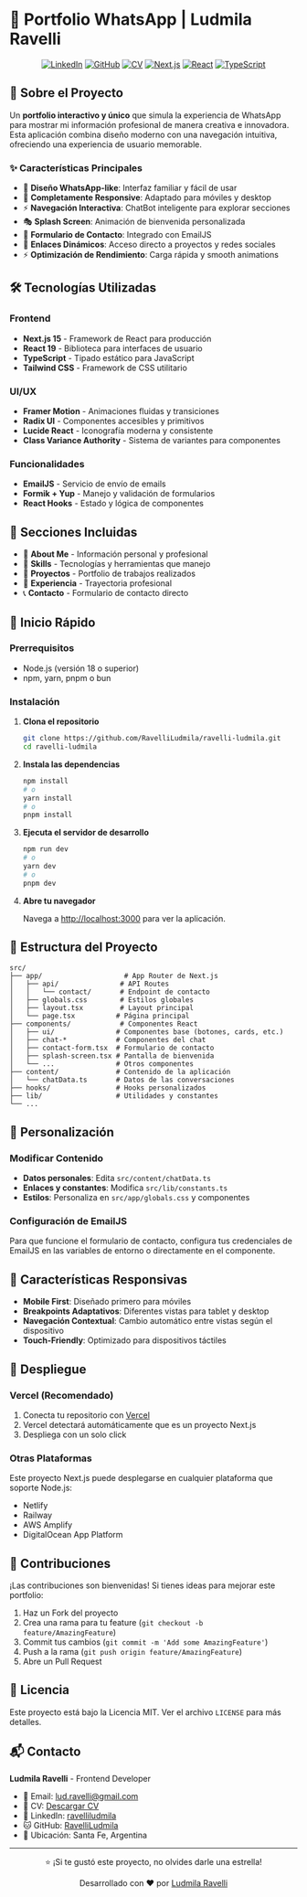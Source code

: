 # 💬 Portfolio WhatsApp | Ludmila Ravelli

<div align="center">

[![LinkedIn](https://img.shields.io/badge/LinkedIn-0077B5?style=for-the-badge&logo=linkedin&logoColor=white)](https://linkedin.com/in/ravelliludmila)
    [![GitHub](https://img.shields.io/badge/GitHub-100000?style=for-the-badge&logo=github&logoColor=white)](https://github.com/RavelliLudmila)
    [![CV](https://img.shields.io/badge/CV-FF5722?style=for-the-badge&logo=adobeacrobatreader&logoColor=white)](https://drive.google.com/file/d/1uNsZMtGJle5s1oMe3SlLFHrYWCF3Y9CZ/view?usp=sharing)
    [![Next.js](https://img.shields.io/badge/Next.js-000000?style=for-the-badge&logo=next.js&logoColor=white)](https://nextjs.org/)
    [![React](https://img.shields.io/badge/React-20232A?style=for-the-badge&logo=react&logoColor=61DAFB)](https://reactjs.org/)
    [![TypeScript](https://img.shields.io/badge/TypeScript-007ACC?style=for-the-badge&logo=typescript&logoColor=white)](https://www.typescriptlang.org/)

</div>

## 🌟 Sobre el Proyecto

Un **portfolio interactivo y único** que simula la experiencia de WhatsApp para mostrar mi información profesional de manera creativa e innovadora. Esta aplicación combina diseño moderno con una navegación intuitiva, ofreciendo una experiencia de usuario memorable.

### ✨ Características Principales

-   🎨 **Diseño WhatsApp-like**: Interfaz familiar y fácil de usar
-   📱 **Completamente Responsive**: Adaptado para móviles y desktop
-   ⚡ **Navegación Interactiva**: ChatBot inteligente para explorar secciones
-   🎭 **Splash Screen**: Animación de bienvenida personalizada
-   📧 **Formulario de Contacto**: Integrado con EmailJS
-   🔗 **Enlaces Dinámicos**: Acceso directo a proyectos y redes sociales
-   ⚡ **Optimización de Rendimiento**: Carga rápida y smooth animations

## 🛠️ Tecnologías Utilizadas

### Frontend

-   **Next.js 15** - Framework de React para producción
-   **React 19** - Biblioteca para interfaces de usuario
-   **TypeScript** - Tipado estático para JavaScript
-   **Tailwind CSS** - Framework de CSS utilitario

### UI/UX

-   **Framer Motion** - Animaciones fluidas y transiciones
-   **Radix UI** - Componentes accesibles y primitivos
-   **Lucide React** - Iconografía moderna y consistente
-   **Class Variance Authority** - Sistema de variantes para componentes

### Funcionalidades

-   **EmailJS** - Servicio de envío de emails
-   **Formik + Yup** - Manejo y validación de formularios
-   **React Hooks** - Estado y lógica de componentes

## 🎯 Secciones Incluidas

-   👋 **About Me** - Información personal y profesional
-   💼 **Skills** - Tecnologías y herramientas que manejo
-   🚀 **Proyectos** - Portfolio de trabajos realizados
-   💼 **Experiencia** - Trayectoria profesional
-   📞 **Contacto** - Formulario de contacto directo

## 🚀 Inicio Rápido

### Prerrequisitos

-   Node.js (versión 18 o superior)
-   npm, yarn, pnpm o bun

### Instalación

1. **Clona el repositorio**

    ```bash
    git clone https://github.com/RavelliLudmila/ravelli-ludmila.git
    cd ravelli-ludmila
    ```

2. **Instala las dependencias**

    ```bash
    npm install
    # o
    yarn install
    # o
    pnpm install
    ```

3. **Ejecuta el servidor de desarrollo**

    ```bash
    npm run dev
    # o
    yarn dev
    # o
    pnpm dev
    ```

4. **Abre tu navegador**

    Navega a [http://localhost:3000](http://localhost:3000) para ver la aplicación.

## 📁 Estructura del Proyecto

```
src/
├── app/                    # App Router de Next.js
│   ├── api/               # API Routes
│   │   └── contact/       # Endpoint de contacto
│   ├── globals.css        # Estilos globales
│   ├── layout.tsx         # Layout principal
│   └── page.tsx          # Página principal
├── components/            # Componentes React
│   ├── ui/               # Componentes base (botones, cards, etc.)
│   ├── chat-*            # Componentes del chat
│   ├── contact-form.tsx  # Formulario de contacto
│   ├── splash-screen.tsx # Pantalla de bienvenida
│   └── ...               # Otros componentes
├── content/              # Contenido de la aplicación
│   └── chatData.ts       # Datos de las conversaciones
├── hooks/                # Hooks personalizados
├── lib/                  # Utilidades y constantes
└── ...
```

## 🎨 Personalización

### Modificar Contenido

-   **Datos personales**: Edita `src/content/chatData.ts`
-   **Enlaces y constantes**: Modifica `src/lib/constants.ts`
-   **Estilos**: Personaliza en `src/app/globals.css` y componentes

### Configuración de EmailJS

Para que funcione el formulario de contacto, configura tus credenciales de EmailJS en las variables de entorno o directamente en el componente.

## 📱 Características Responsivas

-   **Mobile First**: Diseñado primero para móviles
-   **Breakpoints Adaptativos**: Diferentes vistas para tablet y desktop
-   **Navegación Contextual**: Cambio automático entre vistas según el dispositivo
-   **Touch-Friendly**: Optimizado para dispositivos táctiles

## 🚀 Despliegue

### Vercel (Recomendado)

1. Conecta tu repositorio con [Vercel](https://vercel.com)
2. Vercel detectará automáticamente que es un proyecto Next.js
3. Despliega con un solo click

### Otras Plataformas

Este proyecto Next.js puede desplegarse en cualquier plataforma que soporte Node.js:

-   Netlify
-   Railway
-   AWS Amplify
-   DigitalOcean App Platform

## 🤝 Contribuciones

¡Las contribuciones son bienvenidas! Si tienes ideas para mejorar este portfolio:

1. Haz un Fork del proyecto
2. Crea una rama para tu feature (`git checkout -b feature/AmazingFeature`)
3. Commit tus cambios (`git commit -m 'Add some AmazingFeature'`)
4. Push a la rama (`git push origin feature/AmazingFeature`)
5. Abre un Pull Request

## 📄 Licencia

Este proyecto está bajo la Licencia MIT. Ver el archivo `LICENSE` para más detalles.

## 📬 Contacto

**Ludmila Ravelli** - Frontend Developer

-   📧 Email: [lud.ravelli@gmail.com](https://mail.google.com/mail/u/0/?to=lud.ravelli@gmail.com&su=Oportunidad+Laboral&body=Hola+Ludmila,%0A%0AHe+visto+tu+portfolio+y+me+interesa+conocer+m%C3%A1s+sobre+tu+experiencia+como+Frontend+Developer.%0A%0A%5BEscribe+tu+mensaje+aqu%C3%AD%5D%0A%0ASaludos,+%5BTu+Nombre%5D.&fs=1&tf=cm)
-   📄 CV: [Descargar CV](https://drive.google.com/file/d/1uNsZMtGJle5s1oMe3SlLFHrYWCF3Y9CZ/view?usp=sharing)
-   👜 LinkedIn: [ravelliludmila](https://linkedin.com/in/ravelliludmila)
-   🐱 GitHub: [RavelliLudmila](https://github.com/RavelliLudmila)
-   📍 Ubicación: Santa Fe, Argentina

---

<div align="center">
  <p>⭐ ¡Si te gustó este proyecto, no olvides darle una estrella!</p>
  <p>Desarrollado con ❤️ por <a href="https://github.com/RavelliLudmila" target="_blank" rel="noopener noreferrer">Ludmila Ravelli</a></p>
</div>
